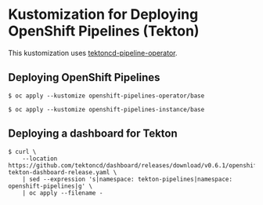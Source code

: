 # Kustomization for Deploying OpenShift Pipelines (Tekton)

This kustomization uses [tektoncd-pipeline-operator](https://github.com/openshift/tektoncd-pipeline-operator).

## Deploying OpenShift Pipelines

```
$ oc apply --kustomize openshift-pipelines-operator/base
```

```
$ oc apply --kustomize openshift-pipelines-instance/base
```
## Deploying a dashboard for Tekton

```
$ curl \
    --location https://github.com/tektoncd/dashboard/releases/download/v0.6.1/openshift-tekton-dashboard-release.yaml \
    | sed --expression 's|namespace: tekton-pipelines|namespace: openshift-pipelines|g' \
    | oc apply --filename -
```

